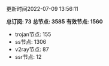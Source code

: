 更新时间2022-07-09 13:56:11

**总订阅: 73**
**总节点: 3585**
**有效节点: 1560**
- trojan节点: 155
- ss节点: 1306
- v2ray节点: 87
- ssr节点: 12
